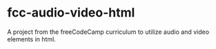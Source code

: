 # fcc-audio-video-html
A project from the freeCodeCamp curriculum to utilize audio and video elements in html.
